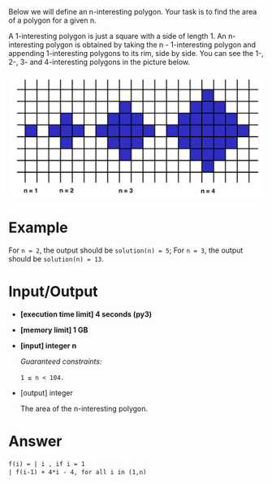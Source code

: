 Below we will define an n-interesting polygon. Your task is to find the area of a polygon for a given n.

A 1-interesting polygon is just a square with a side of length 1. An n-interesting polygon is obtained by taking the n - 1-interesting polygon and appending 1-interesting polygons to its rim, side by side. You can see the 1-, 2-, 3- and 4-interesting polygons in the picture below.


<p align ="center">
<img src = "/submissionImages/shapeArea.png"></img>
</p>

# Example

For `n = 2`, the output should be
`solution(n) = 5`;
For `n = 3`, the output should be
`solution(n) = 13`.


# Input/Output

- **[execution time limit] 4 seconds (py3)**

- **[memory limit] 1 GB**

- **[input] integer n**

  *Guaranteed constraints:*
  
  `1 ≤ n < 104.`

- [output] integer

   The area of the n-interesting polygon.
   


# Answer

    f(i) = | i , if i = 1
    | f(i-1) + 4*i - 4, for all i in (1,n)